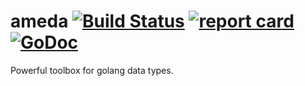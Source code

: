 # ameda [![Build Status](https://travis-ci.org/henrylee2cn/ameda.svg?branch=mameda)](https://travis-ci.org/henrylee2cn/ameda) [![report card](https://goreportcard.com/badge/github.com/henrylee2cn/ameda?style=flat-square)](http://goreportcard.com/report/henrylee2cn/ameda) [![GoDoc](https://img.shields.io/badge/godoc-reference-blue.svg?style=flat-square)](http://godoc.org/github.com/henrylee2cn/ameda)

Powerful toolbox for golang data types.
